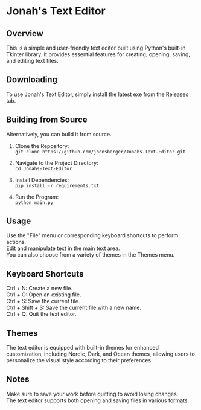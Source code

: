 # Jonah's Text Editor

## Overview
This is a simple and user-friendly text editor built using Python's built-in Tkinter library. It provides essential features for creating, opening, saving, and editing text files.

## Downloading
To use Jonah's Text Editor, simply install the latest exe from the Releases tab.

## Building from Source
Alternatively, you can build it from source.
1. Clone the Repository:\
`git clone https://github.com/jhonsberger/Jonahs-Text-Editor.git`

2. Navigate to the Project Directory:\
`cd Jonahs-Text-Editor`

3. Install Dependencies:\
`pip install -r requirements.txt`

4. Run the Program:\
`python main.py`

## Usage
Use the "File" menu or corresponding keyboard shortcuts to perform actions.\
Edit and manipulate text in the main text area.\
You can also choose from a variety of themes in the Themes menu.

## Keyboard Shortcuts
Ctrl + N: Create a new file.\
Ctrl + O: Open an existing file.\
Ctrl + S: Save the current file.\
Ctrl + Shift + S: Save the current file with a new name.\
Ctrl + Q: Quit the text editor.

## Themes
The text editor is equipped with built-in themes for enhanced customization, including Nordic, Dark, and Ocean themes, allowing users to personalize the visual style according to their preferences.

## Notes
Make sure to save your work before quitting to avoid losing changes.\
The text editor supports both opening and saving files in various formats.
